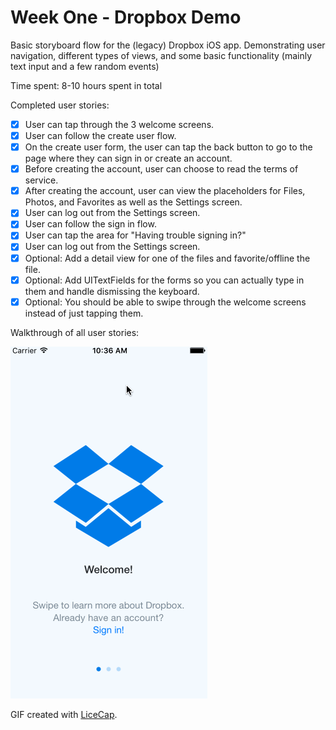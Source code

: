 # Week One - Dropbox Demo

Basic storyboard flow for the (legacy) Dropbox iOS app. Demonstrating user navigation, different types of views, and some basic functionality (mainly text input and a few random events)

Time spent: 8-10 hours spent in total

Completed user stories:

 * [x] User can tap through the 3 welcome screens.
 * [x] User can follow the create user flow.
 * [x] On the create user form, the user can tap the back button to go to the page where they can sign in or create an account.
 * [x] Before creating the account, user can choose to read the terms of service.
 * [x] After creating the account, user can view the placeholders for Files, Photos, and Favorites as well as the Settings screen.
 * [x] User can log out from the Settings screen.
 * [x] User can follow the sign in flow.
 * [x] User can tap the area for "Having trouble signing in?"
 * [x] User can log out from the Settings screen.
 * [x] Optional: Add a detail view for one of the files and favorite/offline the file. 
 * [x] Optional: Add UITextFields for the forms so you can actually type in them and handle dismissing the keyboard.
 * [x] Optional: You should be able to swipe through the welcome screens instead of just tapping them.

Walkthrough of all user stories:

![Video Walkthrough](CPWeekOne.gif)

GIF created with [LiceCap](http://www.cockos.com/licecap/).
